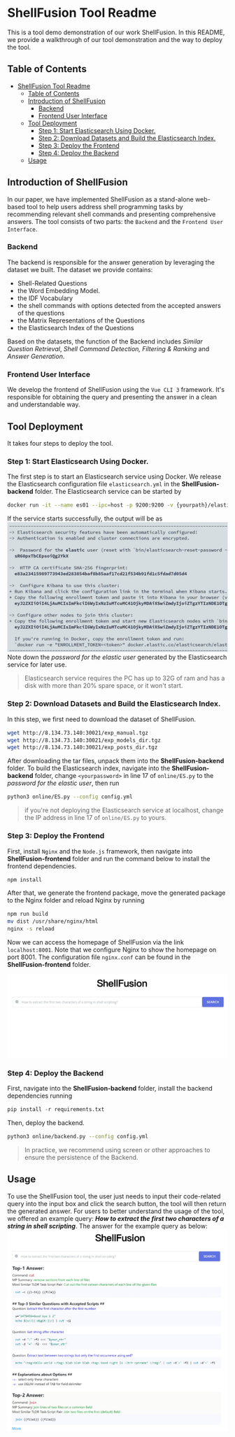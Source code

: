 # ShellFusion Tool Readme
This is a tool demo demonstration of our work ShellFusion. In this README, we provide a walkthrough of our tool demonstration and the way to deploy the tool.
## Table of Contents

- [ShellFusion Tool Readme](#shellfusion-tool-readme)
  - [Table of Contents](#table-of-contents)
  - [Introduction of ShellFusion](#introduction-of-shellfusion)
    - [Backend](#backend)
    - [Frontend User Interface](#frontend-user-interface)
  - [Tool Deployment](#tool-deployment)
    - [Step 1: Start Elasticsearch Using Docker.](#step-1-start-elasticsearch-using-docker)
    - [Step 2: Download Datasets and Build the Elasticsearch Index.](#step-2-download-datasets-and-build-the-elasticsearch-index)
    - [Step 3: Deploy the Frontend](#step-3-deploy-the-frontend)
    - [Step 4: Deploy the Backend](#step-4-deploy-the-backend)
  - [Usage](#usage)

## Introduction of ShellFusion
In our paper, we have implemented ShellFusion as a stand-alone web-based tool to help users address shell programming tasks by recommending relevant shell commands and presenting comprehensive answers. The tool consists of two parts: the `Backend` and the `Frontend User Interface`.
### Backend
The backend is responsible for the answer generation by leveraging the dataset we built. The dataset we provide contains:
 - Shell-Related Questions
 - the Word Embedding Model.
 - the IDF Vocabulary
 - the shell commands with options detected from the accepted answers of the questions
 - the Matrix Representations of the Questions
 - the Elasticsearch Index of the Questions

Based on the datasets, the function of the Backend includes _Similar Question Retrieval_, _Shell Command Detection, Filtering & Ranking_ and _Answer Generation_.
### Frontend User Interface
We develop the frontend of ShellFusion using the `Vue CLI 3` framework. It's responsible for obtaining the query and presenting the answer in a clean and understandable way.
## Tool Deployment
It takes four steps to deploy the tool. 
### Step 1: Start Elasticsearch Using Docker.

The first step is to start an Elasticsearch service using Docker. We release the Elasticsearch configuration file `elasticsearch.yml` in the **ShellFusion-backend** folder. The Elasticsearch service can be started by  
```sh
docker run -it --name es01 --ipc=host -p 9200:9200 -v {yourpath}/elasticsearch.yml:/config/elasticsearch.yml docker.elastic.co/ elasticsearch/elasticsearch:8.0.0
``` 
If the service starts successfully, the output will be as ![Elasticsearch](https://github.com/QuinVIVER/ShellFusion-tooldemo/blob/main/figs/fig5.jpg?raw=true) 
Note down the _password for the elastic user_ generated by the Elasticsearch service for later use. 

> Elasticsearch service requires the PC has up to 32G of ram and has a disk with more than 20% spare space, or it won't start.

### Step 2: Download Datasets and Build the Elasticsearch Index.

In this step, we first need to download the dataset of ShellFusion.
```sh
wget http://8.134.73.140:30021/exp_manual.tgz
wget http://8.134.73.140:30021/exp_models_dir.tgz
wget http://8.134.73.140:30021/exp_posts_dir.tgz
```
After downloading the tar files, unpack them into the **ShellFusion-backend** folder. 
To build the Elasticsearch index, navigate into the **ShellFusion-backend** folder, change `<yourpassword>` in line 17 of `online/ES.py` to the _password for the elastic user_, then run
``` sh
python3 online/ES.py --config config.yml
```
> if you're not deploying the Elasticsearch service at localhost, change the IP address in line 17 of `online/ES.py` to yours.
### Step 3: Deploy the Frontend
First, install `Nginx` and the `Node.js` framework, then navigate into **ShellFusion-frontend** folder and run the command below to install the frontend dependencies. 
```sh
npm install
```
After that, we generate the frontend package, move the generated package to the Nginx folder and reload Nginx by running
```sh
npm run build
mv dist /usr/share/nginx/html
nginx -s reload
```
Now we can access the homepage of ShellFusion via the link `localhost:8001`. Note that we configure Nginx to show the homepage on port 8001. The configuration file `nginx.conf` can be found in the **ShellFusion-frontend** folder.

![Tool page](https://github.com/QuinVIVER/ShellFusion-tooldemo/blob/main/figs/sf.jpg?raw=false) 

### Step 4: Deploy the Backend

First, navigate into the **ShellFusion-backend** folder, install the backend dependencies running
 ```python
 pip install -r requirements.txt
 ```
Then, deploy the backend.
```sh
python3 online/backend.py --config config.yml
```
> In practice, we recommend using screen or other approaches to ensure the persistence of the Backend.

## Usage
To use the ShellFusion tool, the user just needs to input their code-related query into the input box and click the search button, the tool will then return the generated answer.
For users to better understand the usage of the tool, we offered an example query: ***How to extract the first two characters of a string in shell scripting***. The answer for the example query as below:
![query](https://github.com/QuinVIVER/ShellFusion-tooldemo/blob/main/figs/SFresult.jpg?raw=false) 
